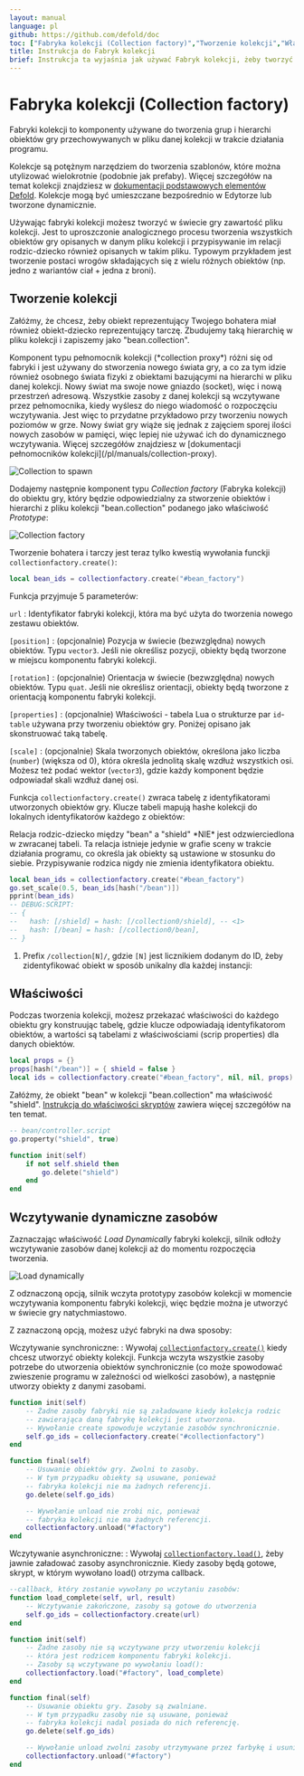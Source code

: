```yaml
---
layout: manual
language: pl
github: https://github.com/defold/doc
toc: ["Fabryka kolekcji (Collection factory)","Tworzenie kolekcji","Właściwości","Wczytywanie dynamiczne zasobów"]
title: Instrukcja do Fabryk kolekcji
brief: Instrukcja ta wyjaśnia jak używać Fabryk kolekcji, żeby tworzyć hierarchię obiektów gry.
---
```


# Fabryka kolekcji (Collection factory)

Fabryki kolekcji to komponenty używane do tworzenia grup i hierarchi obiektów gry przechowywanych w pliku danej kolekcji w trakcie działania programu.

Kolekcje są potężnym narzędziem do tworzenia szablonów, które można utylizować wielokrotnie (podobnie jak prefaby). Więcej szczegółów na temat kolekcji znajdziesz w [dokumentacji podstawowych elementów Defold](/pl/manuals/building-blocks#collections). Kolekcje mogą być umieszczane bezpośrednio w Edytorze lub tworzone dynamicznie.

Używając fabryki kolekcji możesz tworzyć w świecie gry zawartość pliku kolekcji. Jest to uproszczonie analogicznego procesu tworzenia wszystkich obiektów gry opisanych w danym pliku kolekcji i przypisywanie im relacji rodzic-dziecko również opisanych w takim pliku. Typowym przykładem jest tworzenie postaci wrogów składających się z wielu różnych obiektów (np. jedno z wariantów ciał + jedna z broni).

## Tworzenie kolekcji

Załóżmy, że chcesz, żeby obiekt reprezentujący Twojego bohatera miał również obiekt-dziecko reprezentujący tarczę. Zbudujemy taką hierarchię w pliku kolekcji i zapiszemy jako "bean.collection".

<div class='sidenote' markdown='1'>
Komponent typu pełnomocnik kolekcji (*collection proxy*) różni się od fabryki i jest używany do stworzenia nowego świata gry, a co za tym idzie również osobnego świata fizyki z obiektami bazującymi na hierarchi w pliku danej kolekcji. Nowy świat ma swoje nowe gniazdo (socket), więc i nową przestrzeń adresową. Wszystkie zasoby z danej kolekcji są wczytywane przez pełnomocnika, kiedy wyślesz do niego wiadomość o rozpoczęciu wczytywania. Jest więc to przydatne przykładowo przy tworzeniu nowych poziomów w grze. Nowy świat gry wiąże się jednak z zajęciem sporej ilości nowych zasobów w pamięci, więc lepiej nie używać ich do dynamicznego wczytywania. Więcej szczegółów znajdziesz w [dokumentacji pełnomocników kolekcji](/pl/manuals/collection-proxy).
</div>

![Collection to spawn](/manuals/images/collection_factory/collection.png)

Dodajemy następnie komponent typu *Collection factory* (Fabryka kolekcji) do obiektu gry, który będzie odpowiedzialny za stworzenie obiektów i hierarchi z pliku kolekcji "bean.collection" podanego jako właściwość *Prototype*:

![Collection factory](/manuals/images/collection_factory/factory.png)

Tworzenie bohatera i tarczy jest teraz tylko kwestią wywołania funckji `collectionfactory.create()`:

```lua
local bean_ids = collectionfactory.create("#bean_factory")
```

Funkcja przyjmuje 5 parameterów:

`url`
: Identyfikator fabryki kolekcji, która ma być użyta do tworzenia nowego zestawu obiektów.

`[position]`
: (opcjonalnie) Pozycja w świecie (bezwzględna) nowych obiektów. Typu `vector3`. Jeśli nie określisz pozycji, obiekty będą tworzone w miejscu komponentu fabryki kolekcji.

`[rotation]`
: (opcjonalnie) Orientacja w świecie (bezwzględna) nowych obiektów. Typu `quat`. Jeśli nie określisz orientacji, obiekty będą tworzone z orientacją komponentu fabryki kolekcji.

`[properties]`
: (opcjonalnie) Właściwości - tabela Lua o strukturze par `id`-`table` używana przy tworzeniu obiektów gry. Poniżej opisano jak skonstruować taką tabelę.

`[scale]`
: (opcjonalnie) Skala tworzonych obiektów, określona jako liczba (`number`) (większa od 0), która określa jednolitą skalę wzdłuż wszystkich osi. Możesz też podać wektor (`vector3`), gdzie każdy komponent będzie odpowiadał skali wzdłuż danej osi.

Funkcja `collectionfactory.create()` zwraca tabelę z identyfikatorami utworzonych obiektów gry. Klucze tabeli mapują hashe kolekcji do lokalnych identyfikatorów każdego z obiektów:

<div class='sidenote' markdown='1'>
Relacja rodzic-dziecko między "bean" a "shield" *NIE* jest odzwierciedlona w zwracanej tabeli. Ta relacja istnieje jedynie w grafie sceny w trakcie działania programu, co określa jak obiekty są ustawione w stosunku do siebie. Przypisywanie rodzica nigdy nie zmienia identyfikatora obiektu.
</div>

```lua
local bean_ids = collectionfactory.create("#bean_factory")
go.set_scale(0.5, bean_ids[hash("/bean")])
pprint(bean_ids)
-- DEBUG:SCRIPT:
-- {
--   hash: [/shield] = hash: [/collection0/shield], -- <1>
--   hash: [/bean] = hash: [/collection0/bean],
-- }
```

1. Prefix `/collection[N]/`, gdzie `[N]` jest licznikiem dodanym do ID, żeby zidentyfikować obiekt w sposób unikalny dla każdej instancji:

## Właściwości

Podczas tworzenia kolekcji, możesz przekazać właściwości do każdego obiektu gry konstruując tabelę, gdzie klucze odpowiadają identyfikatorom obiektów, a wartości są tabelami z właściwościami (scrip properties) dla danych obiektów.

```lua
local props = {}
props[hash("/bean")] = { shield = false }
local ids = collectionfactory.create("#bean_factory", nil, nil, props)
```

Załóżmy, że obiekt "bean" w kolekcji "bean.collection" ma właściwość "shield". [Instrukcja do właściwości skryptów](/pl/manuals/script-properties) zawiera więcej szczegółów na ten temat.

```lua
-- bean/controller.script
go.property("shield", true)

function init(self)
    if not self.shield then
        go.delete("shield")
    end     
end
```

## Wczytywanie dynamiczne zasobów

Zaznaczając właściwość *Load Dynamically* fabryki kolekcji, silnik odłoży wczytywanie zasobów danej kolekcji aż do momentu rozpoczęcia tworzenia.

![Load dynamically](/manuals/images/collection_factory/load_dynamically.png)

Z odznaczoną opcją, silnik wczyta prototypy zasobów kolekcji w momencie wczytywania komponentu fabryki kolekcji, więc będzie można je utworzyć w świecie gry natychmiastowo.

Z zaznaczoną opcją, możesz użyć fabryki na dwa sposoby:

Wczytywanie synchroniczne:
: Wywołaj [`collectionfactory.create()`](/ref/collectionfactory/#collectionfactory.create:url-[position]-[rotation]-[properties]-[scale]) kiedy chcesz utworzyć obiekty kolekcji. Funkcja wczyta wszystkie zasoby potrzebe do utworzenia obiektów synchronicznie (co może spowodować zwieszenie programu w zależności od wielkości zasobów), a następnie utworzy obiekty z danymi zasobami.

  ```lua
  function init(self)
      -- Żadne zasoby fabryki nie są załadowane kiedy kolekcja rodzic
      -- zawierająca daną fabrykę kolekcji jest utworzona.
      -- Wywołanie create spowoduje wczytanie zasobów synchronicznie.
      self.go_ids = collecionfactory.create("#collectionfactory")
  end

  function final(self)  
      -- Usuwanie obiektów gry. Zwolni to zasoby.
      -- W tym przypadku obiekty są usuwane, ponieważ 
      -- fabryka kolekcji nie ma żadnych referencji.
      go.delete(self.go_ids)

      -- Wywołanie unload nie zrobi nic, ponieważ
      -- fabryka kolekcji nie ma żadnych referencji.
      collectionfactory.unload("#factory")
  end
  ```

Wczytywanie asynchroniczne:
: Wywołaj [`collectionfactory.load()`](/ref/collectionfactory/#collectionfactory.load:[url]-[complete_function]), żeby jawnie załadować zasoby asynchronicznie. Kiedy zasoby będą gotowe, skrypt, w którym wywołano load() otrzyma callback.

  ```lua
  --callback, który zostanie wywołany po wczytaniu zasobów:
  function load_complete(self, url, result)
      -- Wczytywanie zakończone, zasoby są gotowe do utworzenia
      self.go_ids = collectionfactory.create(url)
  end

  function init(self)
      -- Żadne zasoby nie są wczytywane przy utworzeniu kolekcji
      -- która jest rodzicem komponentu fabryki kolekcji.
      -- Zasoby są wczytywane po wywołaniu load():
      collectionfactory.load("#factory", load_complete)
  end

  function final(self)
      -- Usuwanie obiektu gry. Zasoby są zwalniane.
      -- W tym przypadku zasoby nie są usuwane, ponieważ
      -- fabryka kolekcji nadal posiada do nich referencję.
      go.delete(self.go_ids)

      -- Wywołanie unload zwolni zasoby utrzymywane przez farbykę i usunie je
      collectionfactory.unload("#factory")
  end
  ```
